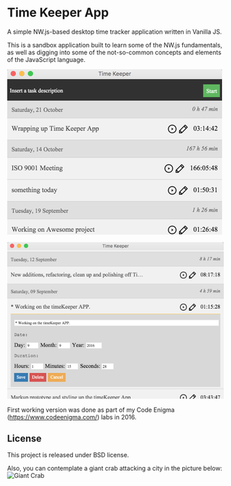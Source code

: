 Time Keeper App
===============

A simple NW.js-based desktop time tracker application written in Vanilla JS.

This is a sandbox application built to learn some of the NW.js fundamentals, as
well as digging into some of the not-so-common concepts and elements of the 
JavaScript language.

![Time Keeper Main UI](https://raw.githubusercontent.com/salvamomo/time-keeper/master/doc/images/time_keeper_main.png)


![Time Keeper Edit Entry widget](https://raw.githubusercontent.com/salvamomo/time-keeper/master/doc/images/time_keeper_edit_time_entry.png)

First working version was done as part of my Code Enigma (https://www.codeenigma.com/) labs in 2016.

License
-------
This project is released under BSD license.

Also, you can contemplate a giant crab attacking a city in the picture below:
![Giant Crab](http://roberthood.net/blog/wp-content/uploads/2008/05/_incredible_giant_crab_redux_by_vegasmike.jpg)
